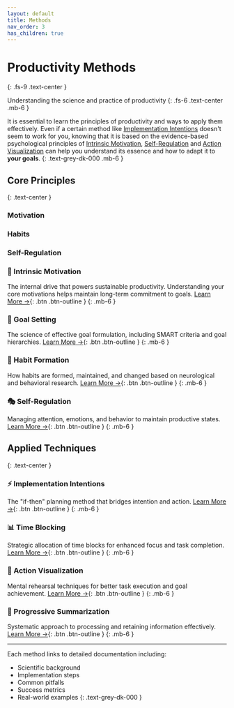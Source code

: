 ```yaml
---
layout: default
title: Methods
nav_order: 3
has_children: true
---
```


# Productivity Methods
{: .fs-9 .text-center }

Understanding the science and practice of productivity
{: .fs-6 .text-center .mb-6 }

It is essential to learn the principles of productivity and ways to apply them effectively. Even if a certain method like [Implementation Intentions](/docs/methods/techniques/implementation-intentions) doesn't seem to work for you, knowing that it is based on the evidence-based psychological principles of [Intrinsic Motivation](/docs/methods/principles/intrinsic-motivation), [Self-Regulation](/docs/methods/principles/self-regulation) and [Action Visualization](/docs/methods/techniques/action-visualization) can help you understand its essence and how to adapt it to **your goals**.
{: .text-grey-dk-000 .mb-6 }

## Core Principles
{: .text-center }

### Motivation

### Habits

### Self-Regulation

### 🧠 Intrinsic Motivation
The internal drive that powers sustainable productivity. Understanding your core motivations helps maintain long-term commitment to goals.
[Learn More →](/docs/methods/principles/intrinsic-motivation){: .btn .btn-outline }
{: .mb-6 }

### 🎯 Goal Setting
The science of effective goal formulation, including SMART criteria and goal hierarchies.
[Learn More →](/docs/methods/principles/goal-setting){: .btn .btn-outline }
{: .mb-6 }

### 🔄 Habit Formation
How habits are formed, maintained, and changed based on neurological and behavioral research.
[Learn More →](/docs/methods/principles/habits){: .btn .btn-outline }
{: .mb-6 }

### 🎭 Self-Regulation
Managing attention, emotions, and behavior to maintain productive states.
[Learn More →](/docs/methods/principles/self-regulation){: .btn .btn-outline }
{: .mb-6 }

## Applied Techniques
{: .text-center }

### ⚡ Implementation Intentions
The "if-then" planning method that bridges intention and action.
[Learn More →](/docs/methods/techniques/implementation-intentions){: .btn .btn-outline }
{: .mb-6 }

### 📊 Time Blocking
Strategic allocation of time blocks for enhanced focus and task completion.
[Learn More →](/docs/methods/techniques/time-blocking){: .btn .btn-outline }
{: .mb-6 }

### 🎯 Action Visualization
Mental rehearsal techniques for better task execution and goal achievement.
[Learn More →](/docs/methods/techniques/action-visualization){: .btn .btn-outline }
{: .mb-6 }

### 📝 Progressive Summarization
Systematic approach to processing and retaining information effectively.
[Learn More →](/docs/methods/techniques/progressive-summarization){: .btn .btn-outline }
{: .mb-6 }

---

Each method links to detailed documentation including:
- Scientific background
- Implementation steps
- Common pitfalls
- Success metrics
- Real-world examples
{: .text-grey-dk-000 }